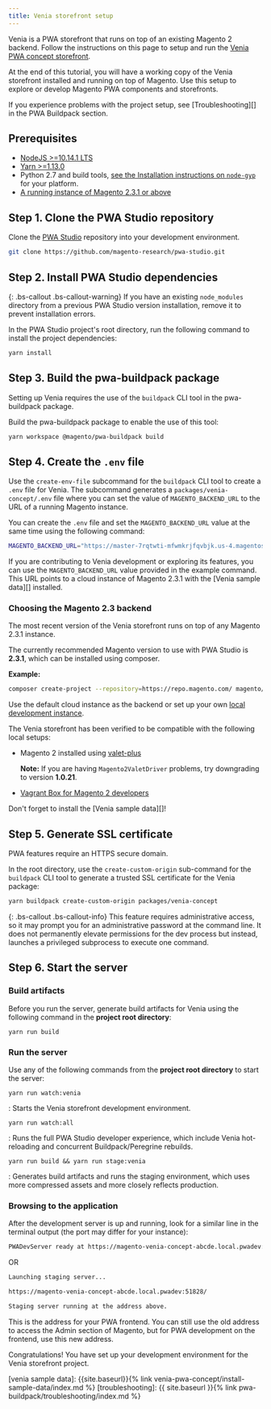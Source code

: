 ```yaml
---
title: Venia storefront setup
---
```


Venia is a PWA storefront that runs on top of an existing Magento 2 backend.
Follow the instructions on this page to setup and run the [Venia PWA concept storefront][].

At the end of this tutorial, you will have a working copy of the Venia storefront installed and running on top of Magento.
Use this setup to explore or develop Magento PWA components and storefronts.

If you experience problems with the project setup, see [Troubleshooting][] in the PWA Buildpack section.

## Prerequisites

-   [NodeJS >=10.14.1 LTS](https://nodejs.org/en/)
-   [Yarn >=1.13.0](https://yarnpkg.com)
-   Python 2.7 and build tools, [see the Installation instructions on `node-gyp`](https://github.com/nodejs/node-gyp#installation) for your platform.
-   [A running instance of Magento 2.3.1 or above](#choosing-the-magento-23-backend)

## Step 1. Clone the PWA Studio repository

Clone the [PWA Studio][] repository into your development environment.

``` sh
git clone https://github.com/magento-research/pwa-studio.git
```

## Step 2. Install PWA Studio dependencies

{: .bs-callout .bs-callout-warning}
If you have an existing `node_modules` directory from a previous PWA Studio version installation, remove it to prevent installation errors.

In the PWA Studio project's root directory, run the following command to install the project dependencies:

``` sh
yarn install
```

## Step 3. Build the pwa-buildpack package

Setting up Venia requires the use of the `buildpack` CLI tool in the pwa-buildpack package.

Build the pwa-buildpack package to enable the use of this tool:

```sh
yarn workspace @magento/pwa-buildpack build
```

## Step 4. Create the `.env` file

Use the `create-env-file` subcommand for the `buildpack` CLI tool to create a `.env` file for Venia.
The subcommand generates a `packages/venia-concept/.env` file where you can set the value of `MAGENTO_BACKEND_URL` to the URL of a running Magento instance.

You can create the `.env` file and set the `MAGENTO_BACKEND_URL` value at the same time using the following command:

```sh
MAGENTO_BACKEND_URL="https://master-7rqtwti-mfwmkrjfqvbjk.us-4.magentosite.cloud/" yarn buildpack create-env-file packages/venia-concept
```

If you are contributing to Venia development or exploring its features, you can use the `MAGENTO_BACKEND_URL` value provided in the example command.
This URL points to a cloud instance of Magento 2.3.1 with the [Venia sample data][] installed.

### Choosing the Magento 2.3 backend

The most recent version of the Venia storefront runs on top of any Magento 2.3.1 instance.

The currently recommended Magento version to use with PWA Studio is **2.3.1**, which can be installed using composer.

**Example:**

```sh
composer create-project --repository=https://repo.magento.com/ magento/project-community-edition:2.3.1 [destination directory]
```

Use the default cloud instance as the backend or set up your own [local development instance][].

The Venia storefront has been verified to be compatible with the following local setups:

-   Magento 2 installed using [valet-plus][]

    **Note:** If you are having `Magento2ValetDriver` problems, try downgrading to version **1.0.21**.

-   [Vagrant Box for Magento 2 developers][]

Don't forget to install the [Venia sample data][]!

## Step 5. Generate SSL certificate

PWA features require an HTTPS secure domain.

In the root directory, use the `create-custom-origin` sub-command for the `buildpack` CLI tool to generate a trusted SSL certificate for the Venia package:

```sh
yarn buildpack create-custom-origin packages/venia-concept
```

{: .bs-callout .bs-callout-info}
This feature requires administrative access, so
it may prompt you for an administrative password at the command line.
It does not permanently elevate permissions for the dev process but instead, launches a privileged subprocess to execute one command.

## Step 6. Start the server

### Build artifacts

Before you run the server, generate build artifacts for Venia using the following command in the **project root directory**:

`yarn run build`

### Run the server

Use any of the following commands from the **project root directory** to start the server:

`yarn run watch:venia`

: Starts the Venia storefront development environment.

`yarn run watch:all`

: Runs the full PWA Studio developer experience, which include Venia hot-reloading and concurrent Buildpack/Peregrine rebuilds.

`yarn run build && yarn run stage:venia`

: Generates build artifacts and runs the staging environment, which uses more compressed assets and more closely reflects production.

### Browsing to the application

After the development server is up and running, look for a similar line in the terminal output (the port may differ for your instance):

``` sh
PWADevServer ready at https://magento-venia-concept-abcde.local.pwadev:8001
```

OR

``` sh
Launching staging server...

https://magento-venia-concept-abcde.local.pwadev:51828/

Staging server running at the address above.
```

This is the address for your PWA frontend.
You can still use the old address to access the Admin section of Magento, but
for PWA development on the frontend, use this new address.

Congratulations! You have set up your development environment for the Venia storefront project.

[venia sample data]: {{site.baseurl}}{% link venia-pwa-concept/install-sample-data/index.md %}
[troubleshooting]: {{ site.baseurl }}{% link pwa-buildpack/troubleshooting/index.md %}

[venia pwa concept storefront]: https://github.com/magento-research/pwa-studio/tree/master/packages/venia-concept
[vagrant box for magento 2 developers]: https://github.com/paliarush/magento2-vagrant-for-developers
[pwa studio]: https://github.com/magento-research/pwa-studio
[local development instance]: https://devdocs.magento.com/guides/v2.3/install-gde/bk-install-guide.html
[valet-plus]: https://github.com/weprovide/valet-plus
